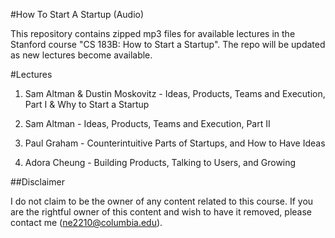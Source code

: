 #How To Start A Startup (Audio)

This repository contains zipped mp3 files for available lectures in the Stanford course "CS 183B: How to Start a Startup". The repo will be updated as new lectures become available.

#Lectures
1) Sam Altman & Dustin Moskovitz - Ideas, Products, Teams and Execution, Part I & Why to Start a Startup

2) Sam Altman - Ideas, Products, Teams and Execution, Part II

3) Paul Graham - Counterintuitive Parts of Startups, and How to Have Ideas

4) Adora Cheung - Building Products, Talking to Users, and Growing


##Disclaimer

I do not claim to be the owner of any content related to this course. If you are the rightful owner of this content and wish to have it removed, please contact me (ne2210@columbia.edu).